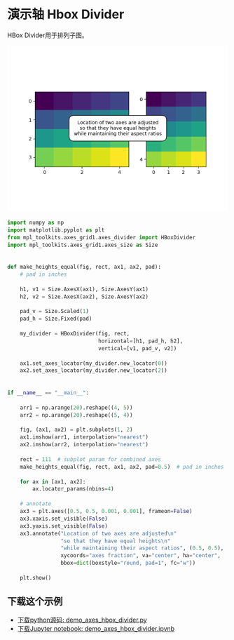 # 演示轴 Hbox Divider

HBox Divider用于排列子图。

![演示轴 Hbox Divider](/static/images/gallery/sphx_glr_demo_axes_hbox_divider_001.png)

```python
import numpy as np
import matplotlib.pyplot as plt
from mpl_toolkits.axes_grid1.axes_divider import HBoxDivider
import mpl_toolkits.axes_grid1.axes_size as Size


def make_heights_equal(fig, rect, ax1, ax2, pad):
    # pad in inches

    h1, v1 = Size.AxesX(ax1), Size.AxesY(ax1)
    h2, v2 = Size.AxesX(ax2), Size.AxesY(ax2)

    pad_v = Size.Scaled(1)
    pad_h = Size.Fixed(pad)

    my_divider = HBoxDivider(fig, rect,
                             horizontal=[h1, pad_h, h2],
                             vertical=[v1, pad_v, v2])

    ax1.set_axes_locator(my_divider.new_locator(0))
    ax2.set_axes_locator(my_divider.new_locator(2))


if __name__ == "__main__":

    arr1 = np.arange(20).reshape((4, 5))
    arr2 = np.arange(20).reshape((5, 4))

    fig, (ax1, ax2) = plt.subplots(1, 2)
    ax1.imshow(arr1, interpolation="nearest")
    ax2.imshow(arr2, interpolation="nearest")

    rect = 111  # subplot param for combined axes
    make_heights_equal(fig, rect, ax1, ax2, pad=0.5)  # pad in inches

    for ax in [ax1, ax2]:
        ax.locator_params(nbins=4)

    # annotate
    ax3 = plt.axes([0.5, 0.5, 0.001, 0.001], frameon=False)
    ax3.xaxis.set_visible(False)
    ax3.yaxis.set_visible(False)
    ax3.annotate("Location of two axes are adjusted\n"
                 "so that they have equal heights\n"
                 "while maintaining their aspect ratios", (0.5, 0.5),
                 xycoords="axes fraction", va="center", ha="center",
                 bbox=dict(boxstyle="round, pad=1", fc="w"))

    plt.show()
```

## 下载这个示例
            
- [下载python源码: demo_axes_hbox_divider.py](https://matplotlib.org/_downloads/demo_axes_hbox_divider.py)
- [下载Jupyter notebook: demo_axes_hbox_divider.ipynb](https://matplotlib.org/_downloads/demo_axes_hbox_divider.ipynb)